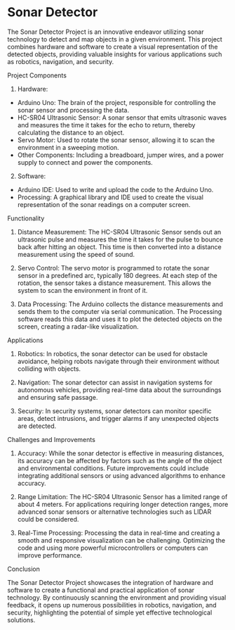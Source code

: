 # Sonar Detector

The Sonar Detector Project is an innovative endeavor utilizing sonar technology to detect and map objects in a given environment. This project combines hardware and software to create a visual representation of the detected objects, providing valuable insights for various applications such as robotics, navigation, and security.

Project Components

1. Hardware:
- Arduino Uno: The brain of the project, responsible for controlling the sonar sensor and processing the data.
- HC-SR04 Ultrasonic Sensor: A sonar sensor that emits ultrasonic waves and measures the time it takes for the echo to return, thereby calculating the distance to an object.
- Servo Motor: Used to rotate the sonar sensor, allowing it to scan the environment in a sweeping motion.
- Other Components: Including a breadboard, jumper wires, and a power supply to connect and power the components.

2. Software:
- Arduino IDE: Used to write and upload the code to the Arduino Uno.
- Processing: A graphical library and IDE used to create the visual representation of the sonar readings on a computer screen.

Functionality

1. Distance Measurement:
The HC-SR04 Ultrasonic Sensor sends out an ultrasonic pulse and measures the time it takes for the pulse to bounce back after hitting an object. This time is then converted into a distance measurement using the speed of sound.

2. Servo Control:
The servo motor is programmed to rotate the sonar sensor in a predefined arc, typically 180 degrees. At each step of the rotation, the sensor takes a distance measurement. This allows the system to scan the environment in front of it.

3. Data Processing:
The Arduino collects the distance measurements and sends them to the computer via serial communication. The Processing software reads this data and uses it to plot the detected objects on the screen, creating a radar-like visualization.

Applications

1. Robotics:
In robotics, the sonar detector can be used for obstacle avoidance, helping robots navigate through their environment without colliding with objects.

2. Navigation:
The sonar detector can assist in navigation systems for autonomous vehicles, providing real-time data about the surroundings and ensuring safe passage.

3. Security:
In security systems, sonar detectors can monitor specific areas, detect intrusions, and trigger alarms if any unexpected objects are detected.

Challenges and Improvements

1. Accuracy:
While the sonar detector is effective in measuring distances, its accuracy can be affected by factors such as the angle of the object and environmental conditions. Future improvements could include integrating additional sensors or using advanced algorithms to enhance accuracy.

2. Range Limitation:
The HC-SR04 Ultrasonic Sensor has a limited range of about 4 meters. For applications requiring longer detection ranges, more advanced sonar sensors or alternative technologies such as LIDAR could be considered.

3. Real-Time Processing:
Processing the data in real-time and creating a smooth and responsive visualization can be challenging. Optimizing the code and using more powerful microcontrollers or computers can improve performance.

Conclusion

The Sonar Detector Project showcases the integration of hardware and software to create a functional and practical application of sonar technology. By continuously scanning the environment and providing visual feedback, it opens up numerous possibilities in robotics, navigation, and security, highlighting the potential of simple yet effective technological solutions.
